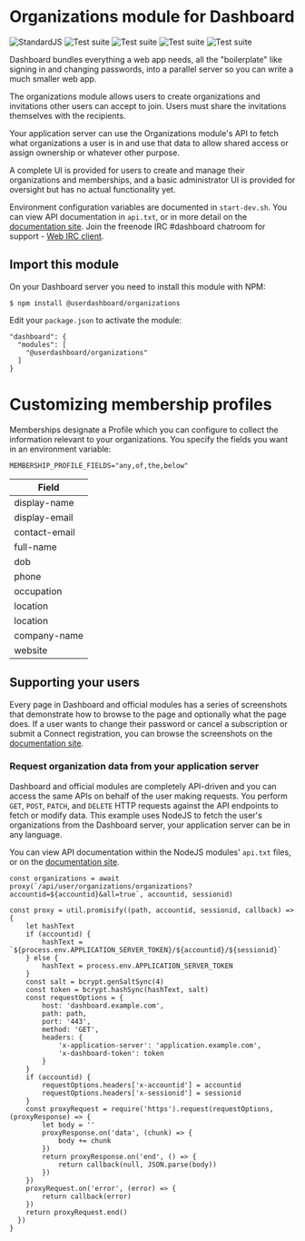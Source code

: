 # Organizations module for Dashboard
![StandardJS](https://github.com/userdashboard/organizations/workflows/standardjs/badge.svg) ![Test suite](https://github.com/userdashboard/organizations/workflows/test-user-ui/badge.svg) ![Test suite](https://github.com/userdashboard/organizations/workflows/test-administrator-ui/badge.svg) ![Test suite](https://github.com/userdashboard/organizations/workflows/test-user-api/badge.svg) ![Test suite](https://github.com/userdashboard/organizations/workflows/test-administrator-api/badge.svg)

Dashboard bundles everything a web app needs, all the "boilerplate" like signing in and changing passwords, into a parallel server so you can write a much smaller web app.

The organizations module allows users to create organizations and invitations other users can accept to join.  Users must share the invitations themselves with the recipients.

Your application server can use the Organizations module's API to fetch what organizations a user is in and use that data to allow shared access or assign ownership or whatever other purpose.

A complete UI is provided for users to create and manage their organizations and memberships, and a basic administrator UI is provided for oversight but has no actual functionality yet.

Environment configuration variables are documented in `start-dev.sh`.  You can view API documentation in `api.txt`, or in more detail on the [documentation site](https://userdashboard.github.io/).  Join the freenode IRC #dashboard chatroom for support - [Web IRC client](https://kiwiirc.com/nextclient/).

## Import this module

On your Dashboard server you need to install this module with NPM:

    $ npm install @userdashboard/organizations

Edit your `package.json` to activate the module:

    "dashboard": {
      "modules": [
        "@userdashboard/organizations"
      ]
    }

# Customizing membership profiles

Memberships designate a Profile which you can configure to collect the information relevant to your organizations.  You specify the fields you want in an environment variable:

    MEMBERSHIP_PROFILE_FIELDS="any,of,the,below"

| Field | 
|---------|
| display-name|
| display-email|
| contact-email|
| full-name|
| dob|
| phone|
| occupation|
| location|
| location|
| company-name|
| website|

## Supporting your users

Every page in Dashboard and official modules has a series of screenshots that demonstrate how to browse to the page and optionally what the page does.  If a user wants to change their password or cancel a subscription or submit a Connect registration, you can browse the screenshots on the [documentation site](https://userdashboard.github.io/).

### Request organization data from your application server

Dashboard and official modules are completely API-driven and you can access the same APIs on behalf of the user making requests.  You perform `GET`, `POST`, `PATCH`, and `DELETE` HTTP requests against the API endpoints to fetch or modify data.  This example uses NodeJS to fetch the user's organizations from the Dashboard server, your application server can be in any language.

You can view API documentation within the NodeJS modules' `api.txt` files, or on the [documentation site](https://userdashboard.github.io/api/organizations).

    const organizations = await proxy(`/api/user/organizations/organizations?accountid=${accountid}&all=true`, accountid, sessionid)

    const proxy = util.promisify((path, accountid, sessionid, callback) => {
        let hashText
        if (accountid) {
            hashText = `${process.env.APPLICATION_SERVER_TOKEN}/${accountid}/${sessionid}`
        } else {
            hashText = process.env.APPLICATION_SERVER_TOKEN
        }
        const salt = bcrypt.genSaltSync(4)
        const token = bcrypt.hashSync(hashText, salt)
        const requestOptions = {
            host: 'dashboard.example.com',
            path: path,
            port: '443',
            method: 'GET',
            headers: {
                'x-application-server': 'application.example.com',
                'x-dashboard-token': token
            }
        }
        if (accountid) {
            requestOptions.headers['x-accountid'] = accountid
            requestOptions.headers['x-sessionid'] = sessionid
        }
        const proxyRequest = require('https').request(requestOptions, (proxyResponse) => {
            let body = ''
            proxyResponse.on('data', (chunk) => {
                body += chunk
            })
            return proxyResponse.on('end', () => {
                return callback(null, JSON.parse(body))
            })
        })
        proxyRequest.on('error', (error) => {
            return callback(error)
        })
        return proxyRequest.end()
      })
    }


